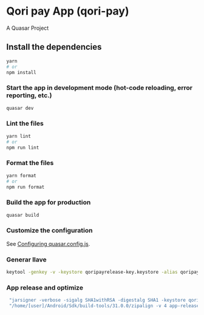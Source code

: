 # Qori pay App (qori-pay)

A Quasar Project

## Install the dependencies

```bash
yarn
# or
npm install
```

### Start the app in development mode (hot-code reloading, error reporting, etc.)

```bash
quasar dev
```

### Lint the files

```bash
yarn lint
# or
npm run lint
```

### Format the files

```bash
yarn format
# or
npm run format
```

### Build the app for production

```bash
quasar build
```

### Customize the configuration

See [Configuring quasar.config.js](https://v2.quasar.dev/quasar-cli-vite/quasar-config-js).

### Generar llave

```bash
keytool -genkey -v -keystore qoripayrelease-key.keystore -alias qoripay-release -keyalg RSA -keysize 2048 -validity 20000
```

### App release and optimize

```bash
 "jarsigner -verbose -sigalg SHA1withRSA -digestalg SHA1 -keystore qoripayrelease-key.keystore app-release-unsigned.apk qoripayrelease-key",
 "/home/[user]/Android/Sdk/build-tools/31.0.0/zipalign -v 4 app-release-unsigned.apk qori-pay.apk"
```
